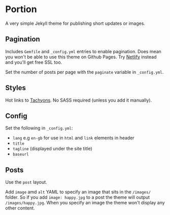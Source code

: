 # Portion

A very simple Jekyll theme for publishing short updates or images.

## Pagination

Includes `Gemfile` and `_config.yml` entries to enable pagination. Does mean you won't be able to use this theme on Github Pages. Try [Netlify](https://netlify.com) instead and you'll get free SSL too.

Set the number of posts per page with the `paginate` variable in `_config.yml`.

## Styles

Hot links to [Tachyons](https://tachyons.io). No SASS required (unless you add it manually).

## Config

Set the following in `_config.yml`:

- `lang` e.g `en-gb` for use in `html` and `link` elements in header
- `title`
- `tagline` (displayed under the site title)
- `baseurl`

## Posts

Use the `post` layout.

Add `image` amd `alt` YAML to specify an image that sits in the `/images/` folder. So if you add `image: happy.jpg` to a post the theme will output `/images/happy.jpg`. When you specify an image the theme won't display any other content.
